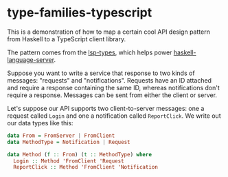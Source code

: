 # type-families-typescript

This is a demonstration of how to map a certain cool API design pattern from Haskell to a TypeScript client library.

The pattern comes from the [lsp-types](https://github.com/alanz/lsp/tree/master/lsp-types), which helps power [haskell-language-server](https://github.com/haskell/haskell-language-server/).

Suppose you want to write a service that response to two kinds of messages: "requests" and "notifications". Requests have an ID attached and require a response containing the same ID, whereas notifications don't require a response. Messages can be sent from either the client or server.

Let's suppose our API supports two client-to-server messages: one a request called `Login` and one a notification called `ReportClick`. We write out our data types like this:

``` haskell
data From = FromServer | FromClient
data MethodType = Notification | Request

data Method (f :: From) (t :: MethodType) where
  Login :: Method 'FromClient 'Request
  ReportClick :: Method 'FromClient 'Notification
```

